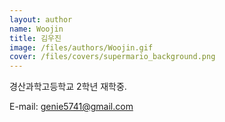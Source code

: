 ```yaml
---
layout: author
name: Woojin
title: 김우진
image: /files/authors/Woojin.gif
cover: /files/covers/supermario_background.png
---
```


경산과학고등학교 2학년 재학중.

E-mail: genie5741@gmail.com
